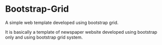 # Bootstrap-Grid
A simple web template developed using bootstrap grid.


It is basically a template of newspaper website developed using bootstrap only and using bootstrap grid system.
